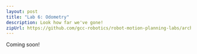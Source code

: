```yaml
---
layout: post
title: "Lab 6: Odometry"
description: Look how far we've gone!
zipUrl: https://github.com/gcc-robotics/robot-motion-planning-labs/archive/gh-pages.zip
---
```


Coming soon!
